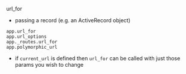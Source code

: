 
url_for

* passing a record (e.g. an ActiveRecord object)


```
app.url_for
app.url_options
app._routes.url_for
app.polymorphic_url
```

* if `current_url` is defined then `url_for` can be called with just those
  params you wish to change
